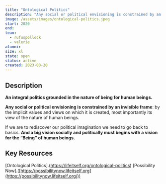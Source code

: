 ```yaml
---
title: "Ontological Politics"
description: "Any social or political envisioning is constrained by an invisible frame**: by the implicit values and views on which it is created, most importantly its view of the nature of human beings."
image: /assets/images/ontological-politics.jpeg
start: 2020
end: 
team:
  - rufuspollock
  - valerie
alumni:
size: xl
state: open
status: active
created: 2023-03-20
---
```


## Description

**An integral politics grounded in the nature of being for human beings.**

**Any social or political envisioning is constrained by an invisible frame**: by the implicit values and views on which it is created, most importantly its view of the nature of human beings.

If we are to rediscover our political imagination we need to go back to basics. **And a big vision socially and politically must begins with a vision for the “Being” of human beings.**

## Key Resources 

[Ontological Politics].(https://lifeitself.org/ontological-politics)
[Possibility Now].([https://possibilitynow.lifeitself.org](https://possibilitynow.lifeitself.org/))



